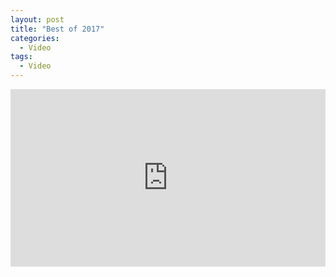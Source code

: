 ```yaml
---
layout: post
title: "Best of 2017"
categories:
  - Video
tags:
  - Video
---
```


<div style="overflow:hidden;padding-bottom:56.25%;position:relative;height:0;">
<iframe style="left:0;top:0;height:100%;width:100%;position:absolute;" width="560" height="315" src="https://www.youtube.com/embed/q6FmJwWyAUQ" frameborder="0" allow="accelerometer; autoplay; encrypted-media; gyroscope; picture-in-picture" allowfullscreen></iframe>
</div>
